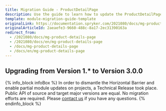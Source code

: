 ```yaml
---
title: Migration Guide - ProductDetailPage
description: Use the guide to learn how to update the ProductDetailPage module.
template: module-migration-guide-template
originalLink: https://documentation.spryker.com/2021080/docs/mg-product-details-page
originalArticleId: 2aeaefe3-9660-488c-8a17-2ec31390163a
redirect_from:
  - /2021080/docs/mg-product-details-page
  - /2021080/docs/en/mg-product-details-page
  - /docs/mg-product-details-page
  - /docs/en/mg-product-details-page
---
```


## Upgrading from Version 1.* to Version 3.0.0

{% info_block infoBox %}
In order to dismantle the Horizontal Barrier and enable partial module updates on projects, a Technical Release took place. Public API of source and target major versions are equal. No migration efforts are required. Please [contact us](https://spryker.com/en/support/) if you have any questions.
{% endinfo_block %}
